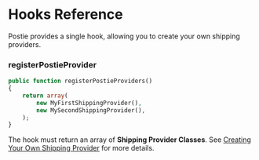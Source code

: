 # Hooks Reference

Postie provides a single hook, allowing you to create your own shipping providers.

### registerPostieProvider

```php
public function registerPostieProviders()
{
    return array(
        new MyFirstShippingProvider(),
        new MySecondShippingProvider(),
    );
}
```

The hook must return an array of **Shipping Provider Classes**. See [Creating Your Own Shipping Provider](/craft-plugins/postie/docs/developer/shipping-provider) for more details.